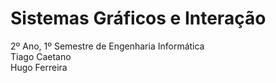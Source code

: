 # Sistemas Gráficos e Interação
2º Ano, 1º Semestre de Engenharia Informática </br>
Tiago Caetano </br>
Hugo Ferreira </br>

